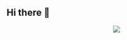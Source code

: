## Hi there 👋

<p align="center">
<img src="https://capsule-render.vercel.app/api?type=waving&color=timeGradient&height=300&&section=header&text={Hi%There}&fontSize=90&fontAlign=50&fontAlignY=30&desc={Iam%Yu Yantao}&descAlign=50&descSize=30&descAlignY=60&animation=twinkling" />
</p>

